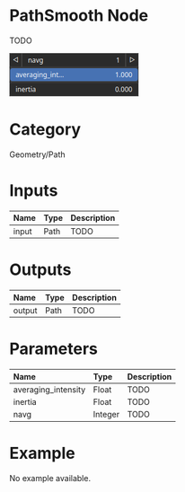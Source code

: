
PathSmooth Node
===============


TODO



![img](../../images/nodes/PathSmooth_settings.png)


# Category


Geometry/Path
# Inputs

|Name|Type|Description|
| :--- | :--- | :--- |
|input|Path|TODO|

# Outputs

|Name|Type|Description|
| :--- | :--- | :--- |
|output|Path|TODO|

# Parameters

|Name|Type|Description|
| :--- | :--- | :--- |
|averaging_intensity|Float|TODO|
|inertia|Float|TODO|
|navg|Integer|TODO|

# Example


No example available.